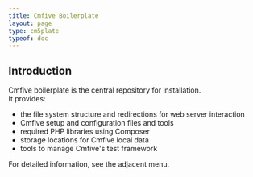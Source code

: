 ```yaml
---
title: Cmfive Boilerplate
layout: page
type: cm5plate
typeof: doc
---
```


## Introduction

Cmfive boilerplate is the central repository for installation.  
It provides: 
 - the file system structure and redirections for web server interaction
 - Cmfive setup and configuration files and tools
 - required PHP libraries using Composer
 - storage locations for Cmfive local data
 - tools to manage Cmfive's test framework
 
For detailed information, see the adjacent menu.
